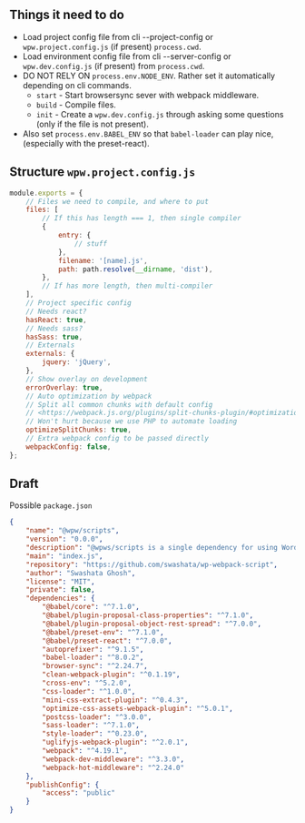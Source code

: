 ## Things it need to do

-   Load project config file from cli --project-config or `wpw.project.config.js` (if present) `process.cwd`.
-   Load environment config file from cli --server-config or `wpw.dev.config.js` (if present) from `process.cwd`.
-   DO NOT RELY ON `process.env.NODE_ENV`. Rather set it automatically depending on cli commands.
    -   `start` - Start browsersync sever with webpack middleware.
    -   `build` - Compile files.
    -   `init` - Create a `wpw.dev.config.js` through asking some questions (only if the file is not present).
-   Also set `process.env.BABEL_ENV` so that `babel-loader` can play nice, (especially with the preset-react).

## Structure `wpw.project.config.js`

```js
module.exports = {
	// Files we need to compile, and where to put
	files: [
		// If this has length === 1, then single compiler
		{
			entry: {
				// stuff
			},
			filename: '[name].js',
			path: path.resolve(__dirname, 'dist'),
		},
		// If has more length, then multi-compiler
	],
	// Project specific config
	// Needs react?
	hasReact: true,
	// Needs sass?
	hasSass: true,
	// Externals
	externals: {
		jquery: 'jQuery',
	},
	// Show overlay on development
	errorOverlay: true,
	// Auto optimization by webpack
	// Split all common chunks with default config
	// <https://webpack.js.org/plugins/split-chunks-plugin/#optimization-splitchunks>
	// Won't hurt because we use PHP to automate loading
	optimizeSplitChunks: true,
	// Extra webpack config to be passed directly
	webpackConfig: false,
};
```

## Draft

Possible `package.json`

```json
{
	"name": "@wpw/scripts",
	"version": "0.0.0",
	"description": "@wpws/scripts is a single dependency for using WordPress webpack script.",
	"main": "index.js",
	"repository": "https://github.com/swashata/wp-webpack-script",
	"author": "Swashata Ghosh",
	"license": "MIT",
	"private": false,
	"dependencies": {
		"@babel/core": "^7.1.0",
		"@babel/plugin-proposal-class-properties": "^7.1.0",
		"@babel/plugin-proposal-object-rest-spread": "^7.0.0",
		"@babel/preset-env": "^7.1.0",
		"@babel/preset-react": "^7.0.0",
		"autoprefixer": "^9.1.5",
		"babel-loader": "^8.0.2",
		"browser-sync": "^2.24.7",
		"clean-webpack-plugin": "^0.1.19",
		"cross-env": "^5.2.0",
		"css-loader": "^1.0.0",
		"mini-css-extract-plugin": "^0.4.3",
		"optimize-css-assets-webpack-plugin": "^5.0.1",
		"postcss-loader": "^3.0.0",
		"sass-loader": "^7.1.0",
		"style-loader": "^0.23.0",
		"uglifyjs-webpack-plugin": "^2.0.1",
		"webpack": "^4.19.1",
		"webpack-dev-middleware": "^3.3.0",
		"webpack-hot-middleware": "^2.24.0"
	},
	"publishConfig": {
		"access": "public"
	}
}
```
